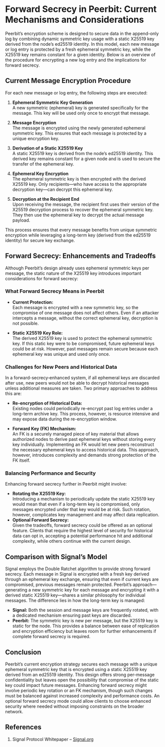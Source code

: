 # Forward Secrecy in Peerbit: Current Mechanisms and Considerations
Peerbit’s encryption scheme is designed to secure data in the append-only log by combining dynamic symmetric key usage with a static X25519 key derived from the node’s ed25519 identity. In this model, each new message or log entry is protected by a fresh ephemeral symmetric key, while the X25519 key remains constant for a given identity. Below is an overview of the procedure for encrypting a new log entry and the implications for forward secrecy.

## Current Message Encryption Procedure
For each new message or log entry, the following steps are executed:

1. **Ephemeral Symmetric Key Generation**  
   A new symmetric (ephemeral) key is generated specifically for the message. This key will be used only once to encrypt that message.

2. **Message Encryption**  
   The message is encrypted using the newly generated ephemeral symmetric key. This ensures that each message is protected by a unique encryption key.

3. **Derivation of a Static X25519 Key**  
   A static X25519 key is derived from the node’s ed25519 identity. This derived key remains constant for a given node and is used to secure the transfer of the ephemeral key.

4. **Ephemeral Key Encryption**  
   The ephemeral symmetric key is then encrypted with the derived X25519 key. Only recipients—who have access to the appropriate decryption key—can decrypt this ephemeral key.

5. **Decryption at the Recipient End**  
   Upon receiving the message, the recipient first uses their version of the X25519 decryption process to recover the ephemeral symmetric key. They then use the ephemeral key to decrypt the actual message payload.

This process ensures that every message benefits from unique symmetric encryption while leveraging a long-term key (derived from the ed25519 identity) for secure key exchange.

## Forward Secrecy: Enhancements and Tradeoffs

Although Peerbit’s design already uses ephemeral symmetric keys per message, the static nature of the X25519 key introduces important considerations for forward secrecy:

### What Forward Secrecy Means in Peerbit

- **Current Protection:**  
  Each message is encrypted with a new symmetric key, so the compromise of one message does not affect others. Even if an attacker intercepts a message, without the correct ephemeral key, decryption is not possible.

- **Static X25519 Key Role:**  
  The derived X25519 key is used to protect the ephemeral symmetric key. If this static key were to be compromised, future ephemeral keys could be at risk. However, past messages remain secure because each ephemeral key was unique and used only once.

### Challenges for New Peers and Historical Data

In a forward-secrecy‑enhanced system, if all ephemeral keys are discarded after use, new peers would not be able to decrypt historical messages unless additional measures are taken. Two primary approaches to address this are:

- **Re-encryption of Historical Data:**  
  Existing nodes could periodically re-encrypt past log entries under a long-term archive key. This process, however, is resource intensive and may expose data during the re-encryption window.

- **Forward Key (FK) Mechanism:**  
  An FK is a securely managed piece of key material that allows authorized nodes to derive past ephemeral keys without storing every key individually. Implementing an FK would let new peers reconstruct the necessary ephemeral keys to access historical data. This approach, however, introduces complexity and demands strong protection of the FK itself.

### Balancing Performance and Security

Enhancing forward secrecy further in Peerbit might involve:
- **Rotating the X25519 Key:**  
  Introducing a mechanism to periodically update the static X25519 key would mean that even if a long-term key is compromised, only messages encrypted under that key would be at risk. Such rotation, however, complicates key management and may affect data replication.
- **Optional Forward Secrecy:**  
  Given the tradeoffs, forward secrecy could be offered as an optional feature. Clients that require the highest level of security for historical data can opt in, accepting a potential performance hit and additional complexity, while others continue with the current design.

## Comparison with Signal’s Model
Signal employs the Double Ratchet algorithm to provide strong forward secrecy. Each message in Signal is encrypted with a fresh key derived through an ephemeral key exchange, ensuring that even if current keys are compromised, previous messages remain protected. Peerbit’s approach—generating a new symmetric key for each message and encrypting it with a derived static X25519 key—shares a similar philosophy for individual messages. The difference lies in how the long-term key is managed:
- **Signal:** Both the session and message keys are frequently rotated, with a dedicated mechanism ensuring past keys are discarded.
- **Peerbit:** The symmetric key is new per message, but the X25519 key is static for the node. This provides a balance between ease of replication and encryption efficiency but leaves room for further enhancements if complete forward secrecy is required.

## Conclusion
Peerbit’s current encryption strategy secures each message with a unique ephemeral symmetric key that is encrypted using a static X25519 key derived from an ed25519 identity. This design offers strong per-message confidentiality but leaves open the possibility that compromise of the static key could impact future messages. Enhancing forward secrecy might involve periodic key rotation or an FK mechanism, though such changes must be balanced against increased complexity and performance costs. An optional forward secrecy mode could allow clients to choose enhanced security where needed without imposing constraints on the broader network.

## References
1. Signal Protocol Whitepaper – [Signal.org](https://signal.org/docs/specifications/doubleratchet/)